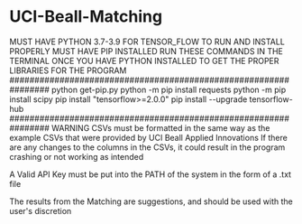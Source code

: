 # UCI-Beall-Matching
MUST HAVE PYTHON 3.7-3.9 FOR TENSOR_FLOW TO RUN AND INSTALL PROPERLY
MUST HAVE PIP INSTALLED
RUN THESE COMMANDS IN THE TERMINAL ONCE YOU HAVE PYTHON INSTALLED TO GET THE PROPER LIBRARIES FOR THE PROGRAM
################################################################
python get-pip.py
python -m pip install requests
python -m pip install scipy
pip install "tensorflow>=2.0.0"
pip install --upgrade tensorflow-hub
################################################################
WARNING
CSVs must be formatted in the same way as the example CSVs that were provided by UCI Beall Applied Innovations
If there are any changes to the columns in the CSVs, it could result in the program crashing or not working as intended

A Valid API Key must be put into the PATH of the system in the form of a .txt file

The results from the Matching are suggestions, and should be used with the user's discretion
